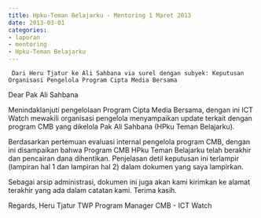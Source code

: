```yaml
---
title: Hpku-Teman Belajarku - Mentoring 1 Maret 2013
date: 2013-03-01
categories:
- laporan
- mentoring
- Hpku-Teman Belajarku
---
```


     Dari Heru Tjatur ke Ali Sahbana via surel dengan subyek: Keputusan Organisasi Pengelola Program Cipta Media Bersama

Dear Pak Ali Sahbana

Menindaklanjuti pengelolaan Program Cipta Media Bersama, dengan ini ICT Watch mewakili organisasi pengelola menyampaikan update terkait dengan program CMB yang dikelola Pak Ali Sahbana (HPku Teman Belajarku).

Berdasarkan pertemuan evaluasi internal pengelola program CMB, dengan ini disampaikan bahwa Program CMB HPku Teman Belajarku telah berakhir dan pencairan dana dihentikan. Penjelasan detil keputusan ini terlampir (lampiran hal 1 dan lampiran hal 2) dalam dokumen yang saya lampirkan.

Sebagai arsip administrasi, dokumen ini juga akan kami kirimkan ke alamat terakhir yang ada dalam catatan kami. Terima kasih.

Regards, Heru Tjatur TWP Program Manager CMB - ICT Watch 
